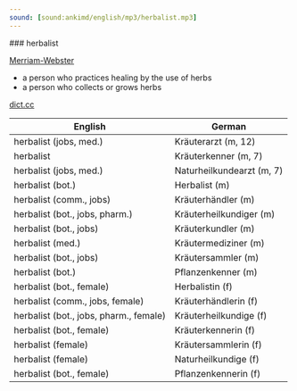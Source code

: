 ```yaml
---
sound: [sound:ankimd/english/mp3/herbalist.mp3]
---
```


\### herbalist

[Merriam-Webster](https://www.merriam-webster.com/dictionary/herbalist)

- a person who practices healing by the use of herbs
- a person who collects or grows herbs

[dict.cc](https://www.dict.cc/herbalist)

| English        | German       |
| -------------- | ------------ |
| herbalist (jobs, med.) | Kräuterarzt (m, 12) |
| herbalist | Kräuterkenner (m, 7) |
| herbalist (jobs, med.) | Naturheilkundearzt (m, 7) |
| herbalist (bot.) | Herbalist (m) |
| herbalist (comm., jobs) | Kräuterhändler (m) |
| herbalist (bot., jobs, pharm.) | Kräuterheilkundiger (m) |
| herbalist (bot., jobs) | Kräuterkundler (m) |
| herbalist (med.) | Kräutermediziner (m) |
| herbalist (bot., jobs) | Kräutersammler (m) |
| herbalist (bot.) | Pflanzenkenner (m) |
| herbalist (bot., female) | Herbalistin (f) |
| herbalist (comm., jobs, female) | Kräuterhändlerin (f) |
| herbalist (bot., jobs, pharm., female) | Kräuterheilkundige (f) |
| herbalist (bot., female) | Kräuterkennerin (f) |
| herbalist (female) | Kräutersammlerin (f) |
| herbalist (female) | Naturheilkundige (f) |
| herbalist (bot., female) | Pflanzenkennerin (f) |
